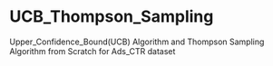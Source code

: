 # UCB_Thompson_Sampling
Upper_Confidence_Bound(UCB) Algorithm and Thompson Sampling Algorithm from Scratch for Ads_CTR dataset

